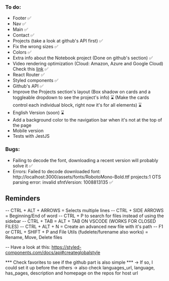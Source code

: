 ### To do:
- Footer ✅
- Nav ✅
- Main ✅
- Contact ✅
- Projects (take a look at github's API first) ✅
- Fix the wrong sizes ✅
- Colors ✅
- Extra info about the Notebook project (Done on github's section) ✅
- Video rendering optimization (Cloud: Amazon, Azure and Google Cloud) Check this [link](https://stackoverflow.com/questions/31887761/how-do-i-get-video-to-load-faster-on-a-web-page) ✅
- React Router ✅
- Styled components ✅
- Github's API ✅
- Improve the Projects section's layout (Box shadow on cards and a toggleable dropdown to see the project's info) ⌛ (Make the cards control each individual block, right now it's for all elements) ⌛
- English Version (soon) ⌛
- Add a background color to the navigation bar when it's not at the top of the page
- Mobile version
- Tests with JestJS

### Bugs:
- Failing to decode the font, downloading a recent version will probably solve it ✅
- Errors: Failed to decode downloaded font: http://localhost:3000/assets/fonts/RobotoMono-Bold.ttf
projects:1 OTS parsing error: invalid sfntVersion: 1008813135 ✅

## Reminders
-- CTRL + ALT + ARROWS = Selects multiple lines
-- CTRL + SIDE ARROWS = Beginning/End of word
-- CTRL + P to search for files instead of using the sidebar
-- CTRL + TAB = ALT + TAB ON VSCODE (WORKS FOR CLOSED FILES)
-- CTRL + ALT + N = Create an advanced new file with it's path
-- F1 or CTRL + SHIFT + P and File Utils (fudelete/furename also works) = Rename, Move, Delete files

-- Have a look at this: https://styled-components.com/docs/api#createglobalstyle

*** Check favorites to see if the github part is also simple ***
-> If so, I could set it up before the others
-> also check languages_url, language, has_pages, description and homepage on the repos for host url
